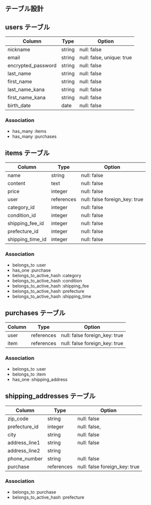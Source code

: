 ## テーブル設計

## users テーブル

| Column             | Type   | Option                    |
| ------------------ | ------ | ------------------------- |
| nickname           | string | null: false               |
| email              | string | null: false, unique: true |
| encrypted_password | string | null: false               |
| last_name          | string | null: false               |
| first_name         | string | null: false               |
| last_name_kana     | string | null: false               |
| first_name_kana    | string | null: false               |
| birth_date         | date   | null: false               |

### Association

- has_many :items
- has_many :purchases


## items テーブル

| Column           | Type       | Option                        |
| ---------------- | ---------- | ----------------------------- |
| name             | string     | null: false                   |
| content          | text       | null: false                   |
| price            | integer    | null: false                   |
| user             | references | null: false foreign_key: true |
| category_id      | integer    | null: false                   |
| condition_id     | integer    | null: false                   |
| shipping_fee_id  | integer    | null: false                   |
| prefecture_id    | integer    | null: false                   |
| shipping_time_id | integer    | null: false                   |

### Association

- belongs_to :user
- has_one :purchase
- belongs_to_active_hash :category
- belongs_to_active_hash :condition
- belongs_to_active_hash :shipping_fee
- belongs_to_active_hash :prefecture
- belongs_to_active_hash :shipping_time


## purchases テーブル

| Column    | Type       | Option                        |
| --------- | ---------- | ----------------------------- |
| user      | references | null: false foreign_key: true |
| item      | references | null: false foreign_key: true |

### Association

- belongs_to :user
- belongs_to :item
- has_one :shipping_address


## shipping_addresses テーブル

| Column        | Type       | Option                        |
| ------------- | ---------- | ----------------------------- |
| zip_code      | string     | null: false                   |
| prefecture_id | integer    | null: false,                  |
| city          | string     | null: false                   |
| address_line1 | string     | null: false                   |
| address_line2 | string     |                               |
| phone_number  | string     | null: false                   |
| purchase      | references | null: false foreign_key: true |

### Association

- belongs_to :purchase
- belongs_to_active_hash :prefecture